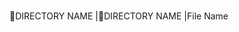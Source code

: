 &#128194;&#151;DIRECTORY NAME
        |&#128194;&#151;DIRECTORY NAME
                |&#151;File Name